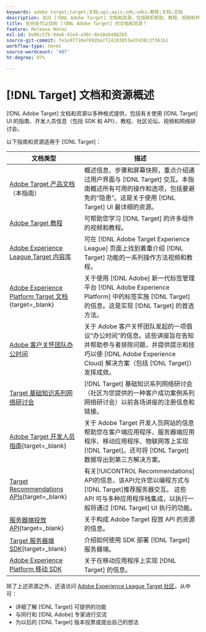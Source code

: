 ```yaml
---
keywords: adobe target;target;文档;api;apis;sdk;sdks;教程;文档;文档
description: 访问 [!DNL Adobe Target] 文档和资源，包括联机帮助、教程、视频和开发人员文档（SDK、API 和 JavaScript 库）。
title: 在何处可以找到 [!DNL Adobe Target] 的文档和资源？
feature: Release Notes
exl-id: 8e06c57b-94e6-41e4-a30c-8e10ab4882b5
source-git-commit: fe1e97710e7692ba7724103853ed7438c3f361b1
workflow-type: tm+mt
source-wordcount: '407'
ht-degree: 97%

---
```


# [!DNL Target] 文档和资源概述

[!DNL Adobe Target] 文档和资源以多种格式提供，包括有关使用 [!DNL Target] UI 的指南、开发人员信息（包括 SDK 和 API）、教程、社区论坛、视频和网络研讨会。

以下指南和资源适用于 [!DNL Target]：

| 文档类型 | 描述 |
| --- | --- |
| [Adobe Target 产品文档](/help/main/target-home.md)<br>（本指南） | 概述信息、步骤和屏幕快照，重点介绍通过用户界面与 [!DNL Target] 交互。本指南概述所有可用的操作和选项，包括要避免的“隐患”。这是关于使用 [!DNL Target] UI 最详细的资源。 |
| [Adobe Target 教程](https://experienceleague.adobe.com/docs/target-learn/tutorials/overview.html?lang=zh-Hans) | 可帮助您学习 [!DNL Target] 的许多组件的视频和教程。 |
| [Adobe Experience League Target 内容库](https://guided.adobe.com/#recommended/solutions/target) | 可在 [!DNL Adobe Target Experience League] 页面上找到着重介绍 [!DNL Target] 功能的一系列操作方法视频和教程。 |
| [Adobe Experience Platform Target 文档](https://experienceleague.adobe.com/docs/target-dev/developer/client-side/at-js-implementation/deploy-at-js/implement-target-using-adobe-launch.html){target=_blank} | 关于使用 [!DNL Adobe] 新一代标签管理平台 [!DNL Adobe Experience Platform] 中的标签实施 [!DNL Target] 的信息。这是实现 [!DNL Target] 的首选方法。 |
| [Adobe 客户关怀团队办公时间](/help/main/cmp-resources-and-contact-information.md#concept_58EA30379D3B48C4848BA2A8C464A5B7) | 关于 Adobe 客户关怀团队发起的一项倡议“办公时间”的信息。这些讲座旨在告知并帮助参与者排除问题，并提供提示和技巧以使 [!DNL Adobe Experience Cloud] 解决方案（包括 [!DNL Target]）发挥成效。 |
| [Target 基础知识系列网络研讨会](https://landing.adobe.com/acs/2018/na/adobe-target/registration.html) | [!DNL Target] 基础知识系列网络研讨会（社区为您提供的一种客户成功案例系列网络研讨会）以前各场讲座的注册信息和链接。 |
| [Adobe Target 开发人员指南](https://experienceleague.adobe.com/docs/target-dev/developer/overview.html?lang=zh-Hans){target=_blank} | 关于 Adobe Target 开发人员网站的信息帮助您在客户端应用程序、服务器端应用程序、移动应用程序、物联网等上实现 [!DNL Target]。还可将 [!DNL Target] 数据导出到第三方解决方案。 |
| [Target Recommendations APIs](https://experienceleague.adobe.com/docs/target-dev/developer/api/recommendations-api/overview.html){target=_blank} | 有关[!UICONTROL Recommendations] API的信息，该API允许您以编程方式与[!DNL Target]推荐服务器交互。 这些 API 可与多种应用程序栈集成，以执行一般将通过 [!DNL Target] UI 执行的功能。 |
| [服务器端投放 API](https://experienceleague.adobe.com/docs/target-dev/developer/server-side/server-side-overview.html){target=_blank} | 关于构成 Adobe Target 投放 API 的资源的信息。 |
| [Target 服务器端 SDK](https://experienceleague.adobe.com/docs/target-dev/developer/server-side/getting-started.html){target=_blank} | 介绍如何使用 SDK 部署 [!DNL Target] 服务器端。 |
| [Adobe Experience Platform 移动 SDK](https://experienceleague.adobe.com/docs/mobile.html) | 关于在移动应用程序上实现 [!DNL Target] 的信息。 |

除了上述资源之外，还请访问 [Adobe Experience League Target 社区](https://experienceleaguecommunities.adobe.com/t5/adobe-target/ct-p/adobe-target-community)，从中可：

* 详细了解 [!DNL Target] 可提供的功能
* 与同行和 [!DNL Adobe] 专家进行交流
* 为以后的 [!DNL Target] 版本投票或提出自己的想法